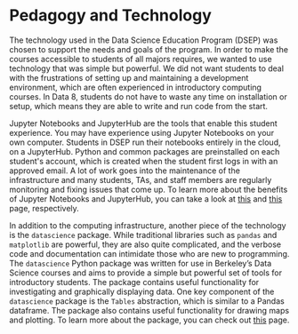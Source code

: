 # Pedagogy and Technology

The technology used in the Data Science Education Program (DSEP) was chosen to support the needs and goals of the program. In order to make the courses accessible to students of all majors requires, we wanted to use technology that was simple but powerful. We did not want students to deal with the frustrations of setting up and maintaining a development environment, which are often experienced in introductory computing courses. In Data 8, students do not have to waste any time on installation or setup, which means they are able to write and run code from the start.

Jupyter Notebooks and JupyterHub are the tools that enable this student experience. You may have experience using Jupyter Notebooks on your own computer. Students in DSEP run their notebooks entirely in the cloud, on a JupyterHub. Python and common packages are preinstalled on each student's account, which is created when the student first logs in with an approved email. A lot of work goes into the maintenance of the infrastructure and many students, TAs, and staff members are regularly monitoring and fixing issues that come up. To learn more about the benefits of Jupyter Notebooks and JupyterHub, you can take a look at [this]() and [this]() page, respectively.

In addition to the computing infrastructure, another piece of the technology is the `datascience` package. While traditional libraries such as `pandas` and `matplotlib` are powerful, they are also quite complicated, and the verbose code and documentation can intimidate those who are new to programming. The `datascience` Python package was written for use in Berkeley’s Data Science courses and aims to provide a simple but powerful set of tools for introductory students. The package contains useful functionality for investigating and graphically displaying data. One key component of the `datascience` package is the `Tables` abstraction, which is similar to a Pandas dataframe. The package also contains useful functionality for drawing maps and plotting. To learn more about the package, you can check out [this]() page.